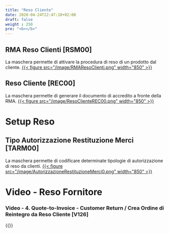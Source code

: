 ```yaml
---
title: "Reso Cliente"
date: 2020-04-24T22:47:10+02:00
draft: false
weight : 250
pre: "<b></b>"
---
```


## RMA Reso Clienti [RSM00]
La maschera permette di attivare la procedura di reso di un prodotto dal cliente.
[{{< figure src="/image/RMAResoClienti.png"  width="850"  >}}](/image/RMAResoClienti.png)
## Reso Cliente [REC00]
La maschera permette di generare il documento di accredito a fronte della RMA.
[{{< figure src="/image/ResoClienteREC00.png"  width="850"  >}}](/image/ResoClienteREC00.png)
# Setup Reso
## Tipo Autorizzazione Restituzione Merci [TARM00]
La maschera permette di codificare determinate tipologie di autorizzazione di reso da clienti.
[{{< figure src="/image/AutorizzazioneRestituzioneMerci0.png"  width="850"  >}}](/image/AutorizzazioneRestituzioneMerci0.png)

# Video - Reso Fornitore
### Video - 4. Quote-to-Invoice - Customer Return / Crea Ordine di Reintegro da Reso Cliente [V126]
{{<youtube GgV5skpeiUM>}}



